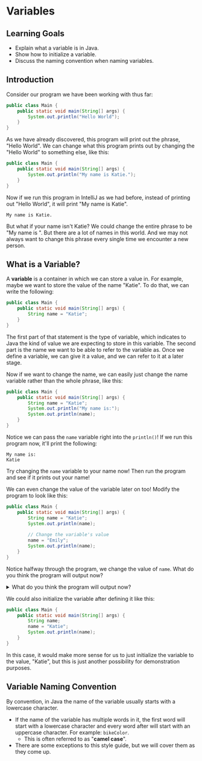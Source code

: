 # Variables

## Learning Goals

- Explain what a variable is in Java.
- Show how to initialize a variable.
- Discuss the naming convention when naming variables.

## Introduction

Consider our program we have been working with thus far:

```java
public class Main {
    public static void main(String[] args) {
        System.out.println("Hello World");
    }
}
```

As we have already discovered, this program will print out the phrase,
"Hello World". We can change what this program prints out by changing the
"Hello World" to something else, like this:

```java
public class Main {
    public static void main(String[] args) {
        System.out.println("My name is Katie.");
    }
}
```

Now if we run this program in IntelliJ as we had before, instead of printing
out "Hello World", it will print "My name is Katie".

```text
My name is Katie.
```

But what if your name isn't Katie? We could change the entire phrase to be
"My name is <your name>". But there are a lot of names in this world. And we may
not always want to change this phrase every single time we encounter a new
person.

## What is a Variable?

A **variable** is a container in which we can store a value in. For example,
maybe we want to store the value of the name "Katie". To do that, we can write
the following:

```java
public class Main {
    public static void main(String[] args) {
        String name = "Katie";
    }
}
```

The first part of that statement is the type of variable, which indicates to
Java the kind of value we are expecting to store in this variable. The second
part is the name we want to be able to refer to the variable as. Once we define
a variable, we can give it a value, and we can refer to it at a later stage.

Now if we want to change the name, we can easily just change the name variable
rather than the whole phrase, like this:

```java
public class Main {
    public static void main(String[] args) {
        String name = "Katie";
        System.out.println("My name is:");
        System.out.println(name);
    }
}
```

Notice we can pass the `name` variable right into the `println()`! If we run
this program now, it'll print the following:

```text
My name is:
Katie
```

Try changing the `name` variable to your name now! Then run the program and see
if it prints out your name!

We can even change the value of the variable later on too! Modify the program to
look like this:

```java
public class Main {
    public static void main(String[] args) {
        String name = "Katie";
        System.out.println(name);
        
        // Change the variable's value
        name = "Emily";
        System.out.println(name);
    }
}
```

Notice halfway through the program, we change the value of `name`. What do you
think the program will output now?

<details>
    <summary>What do you think the program will output now?</summary>

  <p>Answer: <br>
     <p><code>Katie</code></p>
     <p style="margin-top: -18px"><code>Emily</code></p>
  </p>

</details>

We could also initialize the variable after defining it like this:

```java
public class Main {
    public static void main(String[] args) {
        String name;
        name = "Katie";
        System.out.println(name);
    }
}
```

In this case, it would make more sense for us to just initialize the variable to
the value, "Katie", but this is just another possibility for demonstration
purposes.

## Variable Naming Convention

By convention, in Java the name of the variable usually starts with a lowercase
character.

- If the name of the variable has multiple words in it, the first word will start
  with a lowercase character and every word after will start with an uppercase
  character. For example: `bikeColor`.
  - This is often referred to as "**camel case**".
- There are some exceptions to this style guide, but we will cover them as they
  come up.

